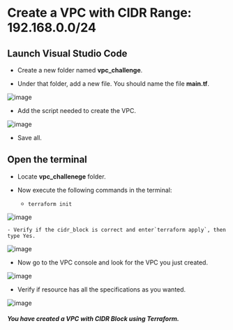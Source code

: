 # Create a VPC with CIDR Range: 192.168.0.0/24


## Launch Visual Studio Code  

- Create a new folder named **vpc_challenge**.

- Under that folder, add a new file. You should name the file **main.tf**.
  

![image](https://github.com/djcloudking/terraform-challenges/assets/122766532/87a3196a-65f7-4eaa-a112-106a65a91fa0)


- Add the script needed to create the VPC.
  

![image](https://github.com/djcloudking/terraform-challenges/assets/122766532/70879e6f-8cd8-4059-b8d5-72ce37ce6af6)


- Save all.


## Open the terminal

- Locate **vpc_challenege** folder.

- Now execute the following commands in the terminal:

    - `terraform init`
      
 
![image](https://github.com/djcloudking/terraform-challenges/assets/122766532/7a393e83-0d05-47a7-9811-c2ae0f86b043)


    - Verify if the cidr_block is correct and enter`terraform apply`, then type Yes.


![image](https://github.com/djcloudking/terraform-challenges/assets/122766532/2e0ce600-72d6-42eb-98d5-1ae09687d129)


- Now go to the VPC console and look for the VPC you just created.
  

![image](https://github.com/djcloudking/terraform-challenges/assets/122766532/5dbb87cc-1e8a-4b5f-8aa4-5e9684759138)


- Verify if resource has all the specifications as you wanted.
  

![image](https://github.com/djcloudking/terraform-challenges/assets/122766532/9dc5a12b-5bc6-4a98-b3fb-4a3ffcf5556e)


##### You have created a VPC with CIDR Block using Terraform. 


